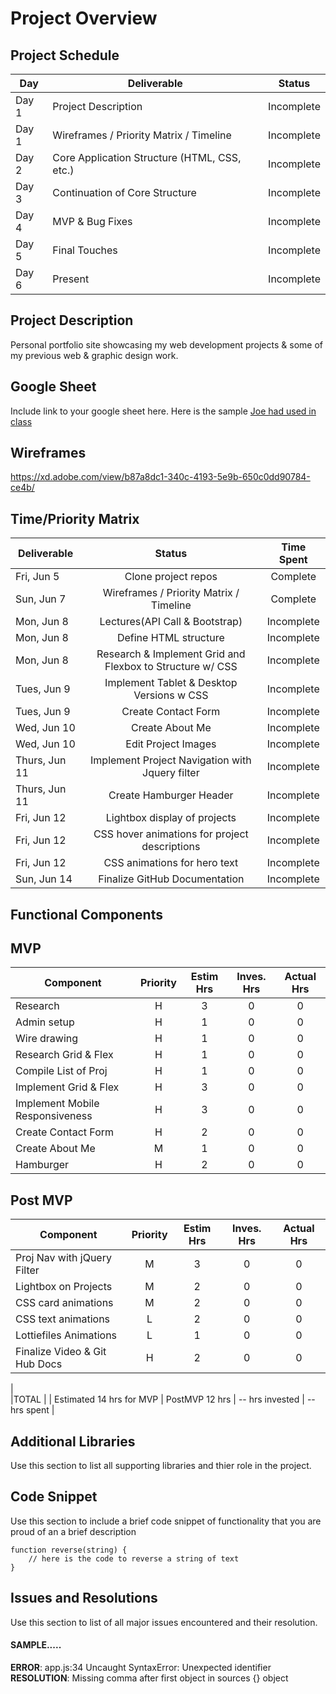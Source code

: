 # Project Overview

## Project Schedule

|  Day | Deliverable | Status
|---|---| ---|
|Day 1| Project Description | Incomplete
|Day 1| Wireframes / Priority Matrix / Timeline | Incomplete
|Day 2| Core Application Structure (HTML, CSS, etc.) | Incomplete
|Day 3| Continuation of Core Structure | Incomplete
|Day 4| MVP & Bug Fixes | Incomplete
|Day 5| Final Touches | Incomplete
|Day 6| Present | Incomplete


## Project Description

Personal portfolio site showcasing my web development projects & some of my previous web & graphic design work.

## Google Sheet

Include link to your google sheet here.  Here is the sample [Joe had used in class](https://docs.google.com/spreadsheets/d/15PmioBi2dQEkewpqI7MDkDpvcVF0Trw8vmarAQbwoHk/edit#gid=0) 

## Wireframes

https://xd.adobe.com/view/b87a8dc1-340c-4193-5e9b-650c0dd90784-ce4b/

## Time/Priority Matrix 

|Deliverable	| Status	| Time Spent |
| --- | :---: |  :---: | 
| Fri, Jun 5 | Clone project repos	| Complete 	| .5 hr |
| Sun, Jun 7 | Wireframes / Priority Matrix / Timeline	| Complete	| 2 hrs |
| Mon, Jun 8 | Lectures(API Call & Bootstrap)	| Incomplete | 2 hrs |
| Mon, Jun 8 | Define HTML structure	| Incomplete | 1 hrs |
| Mon, Jun 8 | Research & Implement Grid and Flexbox to Structure w/ CSS | Incomplete | 3 hrs |	
| Tues, Jun 9 | Implement Tablet & Desktop Versions w CSS | Incomplete | 3 hrs |		
| Tues, Jun 9 | Create Contact Form	| Incomplete | 3 hrs |
| Wed, Jun 10 | Create About Me	 | Incomplete | 1 hrs |	
| Wed, Jun 10 | Edit Project Images	| Incomplete | 2 hrs |
| Thurs, Jun 11 | Implement Project Navigation with Jquery filter | Incomplete | 7 hrs |
| Thurs, Jun 11 | Create Hamburger Header | Incomplete  | 3 hrs |		
| Fri, Jun 12 | Lightbox display of projects	 | Incomplete | 2 hr |
| Fri, Jun 12 | CSS hover animations for project descriptions	 | Incomplete | 2 hr |
| Fri, Jun 12 | CSS animations for hero text	 | Incomplete | 2 hr |
 Sun, Jun 14 | Finalize GitHub Documentation  | Incomplete | 2 hrs |		

## Functional Components

## MVP

| Component | Priority	| Estim Hrs |	Inves. Hrs	| Actual Hrs|
| --- | :---: |  :---: | :---: | :---: |
| Research |	H	| 3	| 0 |	0 |
| Admin setup	| H	| 1	| 0	| 0 |
| Wire drawing	| H 	| 1	| 0	| 0 |
| Research Grid & Flex 	| H	| 1	| 0	| 0 |
| Compile List of Proj	| H	| 1	| 0 | 0 |
| Implement Grid & Flex	| H	| 3	| 0 | 0 |
| Implement Mobile Responsiveness	| H	| 3 | 0 | 0 |		
| Create Contact Form	| H |	2 | 0 | 0 |	
| Create About Me	| M |	1 | 0 | 0 |	
| Hamburger	| H |	2 | 0 | 0 |

## Post MVP

| Component | Priority	| Estim Hrs |	Inves. Hrs	| Actual Hrs|
| --- | :---: |  :---: | :---: | :---: |
| Proj Nav with jQuery Filter	| M |	3 | 0 | 0 |
| Lightbox on Projects	| M |	2 | 0 | 0 |		
| CSS card animations	| M |	2 | 0 | 0 |		
| CSS text animations	| L |	2 | 0 | 0 |			
| Lottiefiles Animations	| L |	1 | 0 | 0 |	
| Finalize Video & Git Hub Docs	| H |	2 | 0 | 0 |	
|				
|TOTAL |	| Estimated 14 hrs for MVP | PostMVP 12 hrs	| -- hrs invested |	-- hrs spent | 

## Additional Libraries
 Use this section to list all supporting libraries and thier role in the project. 

## Code Snippet

Use this section to include a brief code snippet of functionality that you are proud of an a brief description  

```
function reverse(string) {
	// here is the code to reverse a string of text
}
```

## Issues and Resolutions
 Use this section to list of all major issues encountered and their resolution.

#### SAMPLE.....
**ERROR**: app.js:34 Uncaught SyntaxError: Unexpected identifier                                
**RESOLUTION**: Missing comma after first object in sources {} object
